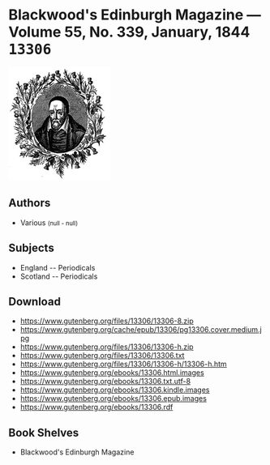 # Blackwood's Edinburgh Magazine — Volume 55, No. 339, January, 1844 <kbd>13306</kbd>

![](./cover.medium.jpg "")

## Authors


 - Various <small>(null - null)</small>

## Subjects


 - England -- Periodicals
 - Scotland -- Periodicals

## Download


 - https://www.gutenberg.org/files/13306/13306-8.zip
 - https://www.gutenberg.org/cache/epub/13306/pg13306.cover.medium.jpg
 - https://www.gutenberg.org/files/13306/13306-h.zip
 - https://www.gutenberg.org/files/13306/13306.txt
 - https://www.gutenberg.org/files/13306/13306-h/13306-h.htm
 - https://www.gutenberg.org/ebooks/13306.html.images
 - https://www.gutenberg.org/ebooks/13306.txt.utf-8
 - https://www.gutenberg.org/ebooks/13306.kindle.images
 - https://www.gutenberg.org/ebooks/13306.epub.images
 - https://www.gutenberg.org/ebooks/13306.rdf

## Book Shelves


 - Blackwood's Edinburgh Magazine
